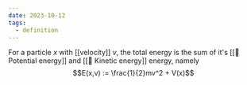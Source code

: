 ```yaml
---
date: 2023-10-12
tags:
  - definition
---
```

For a particle $x$ with [[velocity]] $v$, the total energy is the sum of it's [[📘 Potential energy]] and [[📘 Kinetic energy]] energy,  namely $$E(x,v) := \frac{1}{2}mv^2 + V(x)$$